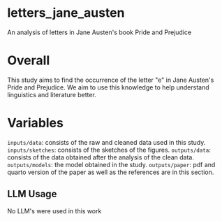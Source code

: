 # letters_jane_austen
An analysis of letters in Jane Austen's book Pride and Prejudice

# Overall
This study aims to find the occurrence of the letter "e" in Jane Austen's Pride and Prejudice. We aim to use this knowledge to help understand linguistics and literature better.

# Variables
`inputs/data`: consists of the raw and cleaned data used in this study.
`inputs/sketches`: consists of the sketches of the figures.
`outputs/data`: consists of the data obtained after the analysis of the clean data.
`outputs/models`: the model obtained in the study.
`outputs/paper`: pdf and quarto version of the paper as well as the references are in this section.


## LLM Usage
No LLM's were used in this work
